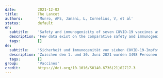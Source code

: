 ```yaml
---
date:          2021-12-02
title:         The Lancet
authors:       'Munro, APS, Janani, L, Cornelius, V, et al'
status:        default
en:
  subtitle:    'Safety and immunogenicity of seven COVID-19 vaccines as a third dose (booster) following two doses of ChAdOx1 nCov-19 or BNT162b2 in the UK (COV-BOOST): a blinded, multicentre, randomised, controlled, phase 2 trial'
  description: 'Few data exist on the comparative safety and immunogenicity of different COVID-19 vaccines given as a third (booster) dose. To generate data to optimise selection of booster vaccines, we investigated the reactogenicity and immunogenicity of seven different COVID-19 vaccines as a third dose after two doses of ChAdOx1 nCov-19 (Oxford–AstraZeneca; hereafter referred to as ChAd) or BNT162b2 (Pfizer–BioNtech, hearafter referred to as BNT). Between June 1 and June 30, 2021, 3498 people were screened. 2878 participants met eligibility criteria and received COVID-19 vaccine or control. The median ages of ChAd/ChAd-primed participants were 53 years (IQR 44–61) in the younger age group and 76 years (73–78) in the older age group. In the BNT/BNT-primed participants, the median ages were 51 years (41–59) in the younger age group and 78 years (75–82) in the older age group. In the ChAd/ChAD-primed group, 676 (46·7%) participants were female and 1380 (95·4%) were White, and in the BNT/BNT-primed group 770 (53·6%) participants were female and 1321 (91·9%) were White. Three vaccines showed overall increased reactogenicity: m1273 after ChAd/ChAd or BNT/BNT; and ChAd and Ad26 after BNT/BNT. For ChAd/ChAd-primed individuals, spike IgG geometric mean ratios (GMRs) between study vaccines and controls ranged from 1·8 (99% CI 1·5–2·3) in the half VLA group to 32·3 (24·8–42·0) in the m1273 group. GMRs for wild-type cellular responses compared with controls ranged from 1·1 (95% CI 0·7–1·6) for ChAd to 3·6 (2·4–5·5) for m1273. For BNT/BNT-primed individuals, spike IgG GMRs ranged from 1·3 (99% CI 1·0–1·5) in the half VLA group to 11·5 (9·4–14·1) in the m1273 group. GMRs for wild-type cellular responses compared with controls ranged from 1·0 (95% CI 0·7–1·6) for half VLA to 4·7 (3·1–7·1) for m1273. The results were similar between those aged 30–69 years and those aged 70 years and older. Fatigue and pain were the most common solicited local and systemic adverse events, experienced more in people aged 30–69 years than those aged 70 years or older. Serious adverse events were uncommon, similar in active vaccine and control groups. In total, there were 24 serious adverse events: five in the control group (two in control group A, three in control group B, and zero in control group C), two in Ad26, five in VLA, one in VLA-half, one in BNT, two in BNT-half, two in ChAd, one in CVn, two in NVX, two in NVX-half, and one in m1273.'
  tags:        []
de:
  subtitle:    'Sicherheit und Immunogenität von sieben COVID-19-Impfstoffen als dritte Dosis (Booster) nach zwei Dosen ChAdOx1 nCov-19 oder BNT162b2 im Vereinigten Königreich (COV-BOOST): eine verblindete, multizentrische, randomisierte, kontrollierte Phase-2-Studie'
  description: 'Zwischen dem 1. und 30. Juni 2021 wurden 3498 Personen untersucht. 2878 Teilnehmer erfüllten die Zulassungskriterien und erhielten den Impfstoff COVID-19 oder die Kontrollgruppe. Das Durchschnittsalter der ChAd/ChAd-geimpften Teilnehmer betrug 53 Jahre (IQR 44-61) in der jüngeren Altersgruppe und 76 Jahre (73-78) in der älteren Altersgruppe. Bei den BNT/BNT-primierten Teilnehmern lag der Altersmedian bei 51 Jahren (41-59) in der jüngeren Altersgruppe und bei 78 Jahren (75-82) in der älteren Altersgruppe. In der ChAd/ChAD-primierten Gruppe waren 676 (46-7%) Teilnehmer weiblich und 1380 (95-4%) weiß, in der BNT/BNT-primierten Gruppe waren 770 (53-6%) Teilnehmer weiblich und 1321 (91-9%) weiß. Drei Impfstoffe wiesen insgesamt eine erhöhte Reaktogenität auf: m1273 nach ChAd/ChAd oder BNT/BNT; und ChAd und Ad26 nach BNT/BNT. Bei den mit ChAd/ChAd geimpften Personen reichten die geometrischen Mittelwerte der Spike-IgG-Verhältnisse (GMRs) zwischen den Studienimpfstoffen und den Kontrollen von 1-8 (99 % CI 1-5-2-3) in der halben VLA-Gruppe bis 32-3 (24-8-42-0) in der m1273-Gruppe. Die GMRs für zelluläre Reaktionen des Wildtyps im Vergleich zu den Kontrollen reichten von 1-1 (95% CI 0-7-1-6) für ChAd bis 3-6 (2-4-5-5) für m1273. Bei BNT/BNT-primierten Personen reichten die GMRs für Spike-IgG von 1-3 (99% CI 1-0-1-5) in der halben VLA-Gruppe bis 11-5 (9-4-14-1) in der m1273-Gruppe. Die GMRs für zelluläre Reaktionen des Wildtyps im Vergleich zu den Kontrollen reichten von 1-0 (95% CI 0-7-1-6) für die halbe VLA-Gruppe bis 4-7 (3-1-7-1) für m1273. Die Ergebnisse waren bei den 30- bis 69-Jährigen und den 70-Jährigen und Älteren ähnlich. Müdigkeit und Schmerzen waren die häufigsten lokalen und systemischen unerwünschten Ereignisse, die bei den 30- bis 69-Jährigen häufiger auftraten als bei den 70-Jährigen und Älteren. Schwerwiegende unerwünschte Ereignisse waren selten und in den Gruppen mit aktivem Impfstoff und den Kontrollgruppen ähnlich. Insgesamt traten 24 schwerwiegende unerwünschte Ereignisse auf: fünf in der Kontrollgruppe (zwei in der Kontrollgruppe A, drei in der Kontrollgruppe B und null in der Kontrollgruppe C), zwei in der Ad26-Gruppe, fünf in der VLA-Gruppe, eines in der VLA-Hälfte, eines in der BNT-Gruppe, zwei in der BNT-Hälfte, zwei in der ChAd-Gruppe, eines in der CVn-Gruppe, zwei in der NVX-Gruppe, zwei in der NVX-Hälfte und eines in der m1273-Gruppe.' 
  tags:        []
group:         'Vaccines'
credit:        https://doi.org/10.1016/S0140-6736(21)02717-3
---
```

